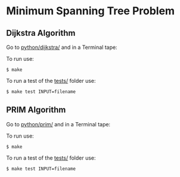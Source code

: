 # Minimum Spanning Tree Problem

## Dijkstra Algorithm
Go to [python/dijkstra/](https://github.com/jorismar/APA-Algorithms/tree/master/greedy-algorithms/minimum-spanning-tree-problem/python/dijkstra) and in a Terminal tape:

To run use:
```
$ make
```

To run a test of the [tests/](https://github.com/jorismar/APA-Algorithms/tree/master/greedy-algorithms/minimum-spanning-tree-problem/tests) folder use:
```
$ make test INPUT=filename
```

## PRIM Algorithm
Go to [python/prim/](https://github.com/jorismar/APA-Algorithms/tree/master/greedy-algorithms/minimum-spanning-tree-problem/python/prim) and in a Terminal tape:

To run use:
```
$ make
```

To run a test of the [tests/](https://github.com/jorismar/APA-Algorithms/tree/master/greedy-algorithms/minimum-spanning-tree-problem/tests) folder use:
```
$ make test INPUT=filename
```
